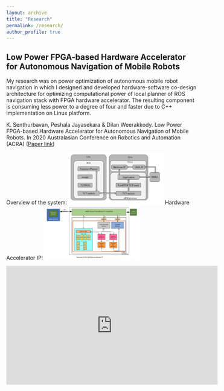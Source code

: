 ```yaml
---
layout: archive
title: "Research"
permalink: /research/
author_profile: true
---
```


## Low Power FPGA-based Hardware Accelerator for Autonomous Navigation of Mobile Robots

My research was on power optimization of autonomous mobile robot navigation in which I designed and developed hardware-software co-design architecture for optimizing computational power of local planner of ROS navigation stack with FPGA hardware accelerator. The resulting component is consuming less power to a degree of four and faster due to C++ implementation on Linux platform.

K. Senthurbavan, Peshala Jayasekara & Dilan Weerakkody. Low Power FPGA-based Hardware Accelerator for Autonomous Navigation of Mobile Robots. In 2020 Australasian Conference on Robotics and Automation (ACRA) ([Paper link](https://ssl.linklings.net/conferences/acra/acra2020_proceedings/views/includes/files/pap104s1-file1.pdf))

Overview of the system:
<img src='/images/Overview.png' style="width:50%"> 
Hardware Accelerator IP:
<img src='/images/overview_hw_ip.png' style="width:50%"> 

<iframe width="560" height="315" src="https://www.youtube.com/embed/gDYCPDyNlkA" frameborder="0" allow="accelerometer; autoplay; clipboard-write; encrypted-media; gyroscope; picture-in-picture" allowfullscreen></iframe>
